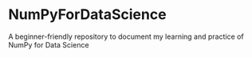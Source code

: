 # NumPyForDataScience
A beginner-friendly repository to document my learning and practice of NumPy for Data Science
